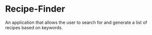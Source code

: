 # Recipe-Finder
An application that allows the user to search for and generate a list of recipes based on keywords.

